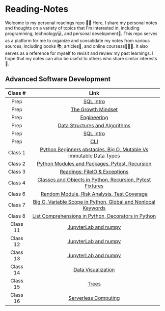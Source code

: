 # Reading-Notes
Welcome to my personal readings repo 🐱‍👤 Here, I share my personal notes and thoughts on a variety of topics that I'm interested in, including programming, technology💻, and personal development🚀. This repo serves as a platform for me to organize and consolidate my notes from various sources, including books 📚, articles📃, and online coursess👨🏻‍💻. It also serves as a reference for myself to revisit and review my past learnings. I hope that my notes can also be useful to others who share similar interests🤟. 
## Advanced Software Development
| Class # | Link |
|:-------:|:----:|
| Prep |[SQL intro](https://github.com/mshnas9/Reading-Notes/blob/main/src/SQL_Intro.md)|
| Prep |[The Growth Mindset](https://github.com/mshnas9/Reading-Notes/blob/main/src/The%20Growth%20Mindset.md)|
| Prep |[Engineering](https://github.com/mshnas9/Reading-Notes/blob/main/src/Engineering.md)|
| Prep |[Data Structures and Algorithms](https://github.com/mshnas9/Reading-Notes/blob/main/src/dsa.md)|
| Prep |[SQL intro](https://github.com/mshnas9/Reading-Notes/blob/main/src/SQL_Intro.md)|
| Prep |[CLI](https://github.com/mshnas9/Reading-Notes/blob/main/src/cli.md)|
| Class 1 |[Python Beginners obstacles, Big O, Mutable Vs Immutable Data Types ](https://github.com/mshnas9/Reading-Notes/blob/main/src/Class1.md)|
| Class 2 |[Python Modules and Packages, Pytest, Recursion](https://github.com/mshnas9/Reading-Notes/blob/main/src/Class2.md)|
| Class 3 |[Readings: FileIO & Exceptions](https://github.com/mshnas9/Reading-Notes/blob/main/src/class3.md)|
| Class 4 |[Classes and Objects in Python, Recursion, Pytest Fixtures](https://github.com/mshnas9/Reading-Notes/blob/main/src/class4.md)|
| Class 6 |[Random Module, Risk Analysis, Test Coverage](https://github.com/mshnas9/Reading-Notes/blob/main/src/class6.md)|
| Class 7 |[Big O, Variable Scope in Python,  Global and Nonlocal Keywords](https://github.com/mshnas9/Reading-Notes/blob/main/src/class7.md)|
| Class 8 |[List Comprehensions in Python, Decorators in Python](https://github.com/mshnas9/Reading-Notes/blob/main/src/class8.md)|
| Class 11 |[JupyterLab and numpy](https://github.com/mshnas9/Reading-Notes/blob/main/src/class11.md)|
| Class 12 |[JupyterLab and numpy](https://github.com/mshnas9/Reading-Notes/blob/main/src/class12.md)|
| Class 13 |[JupyterLab and numpy](https://github.com/mshnas9/Reading-Notes/blob/main/src/class13.md)|
| Class 14 |[Data Visualization](https://github.com/mshnas9/Reading-Notes/blob/main/src/class14.md)|
| Class 15 |[Trees](https://github.com/mshnas9/Reading-Notes/blob/main/src/class15.md)|
| Class 16 |[Serverless Computing](https://github.com/mshnas9/Reading-Notes/blob/main/src/class16.md)|







